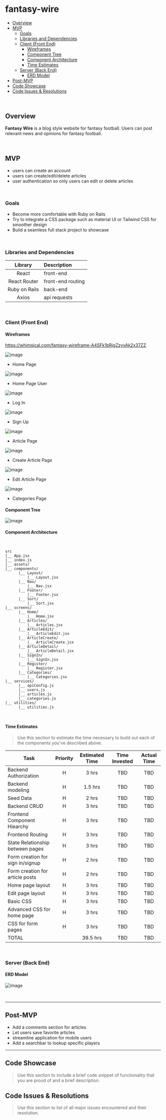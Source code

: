 # fantasy-wire
- [Overview](#overview)
- [MVP](#mvp)
  - [Goals](#goals)
  - [Libraries and Dependencies](#libraries-and-dependencies)
  - [Client (Front End)](#client-front-end)
    - [Wireframes](#wireframes)
    - [Component Tree](#component-tree)
    - [Component Architecture](#component-architecture)
    - [Time Estimates](#time-estimates)
  - [Server (Back End)](#server-back-end)
    - [ERD Model](#erd-model)
- [Post-MVP](#post-mvp)
- [Code Showcase](#code-showcase)
- [Code Issues & Resolutions](#code-issues--resolutions)

<br>

## Overview

**Fantasy Wire** is a blog style website for fantasy football. Users can post relevant news and opinions for fantasy football. 

<br>

## MVP

- users can create an account
- users can create/edit/delete articles
- user authentication so only users can edit or delete articles



<br>

### Goals

- Become more comfortable with Ruby on Rails
- Try to integrate a CSS package such as material UI or Tailwind CSS for smoother design
- Build a seamless full stack project to showcase


<br>

### Libraries and Dependencies



|     Library      | Description                                |
| :--------------: | :----------------------------------------- |
|      React       | front-end |
|   React Router   | front-end routing |
| Ruby on Rails | back-end |
|     Axios      | api requests |


<br>

### Client (Front End)

#### Wireframes

https://whimsical.com/fantasy-wireframe-A4SFk1bRjgZzyvAk2x37ZZ

![image](https://imgur.com/8xBpFio.png)

- Home Page

![image](https://imgur.com/s92GxJW.png)

- Home Page User

![image](https://imgur.com/lbCd5yJ.png)

- Log In

![image](https://imgur.com/F1JcbXt.png)

- Sign Up

![image](https://imgur.com/OgYF57s.png)

- Article Page

![image](https://imgur.com/6qrU0g3.png)

- Create Article Page

![image](https://imgur.com/4N7sdhO.png)

- Edit Article Page

![image](https://imgur.com/lB25EDf.png)

- Categories Page

#### Component Tree

![image](https://imgur.com/mrRmjhn.png)

#### Component Architecture


``` structure


src
|__ App.jsx
|__ index.js
|__ assets/
|__ components/
      |__ Layout/
          |__ Layout.jsx
      |__ Nav/
          |__ Nav.jsx
      |__ Footer/
          |__ Footer.jsx
      |__ Sort/
          |__ Sort.jsx
|__ screens/
      |__ Home/
          |__ Home.jsx
      |__ Articles/
          |__ Articles.jsx
      |__ ArticleEdit/
          |__ ArticleEdit.jsx
      |__ ArticleCreate/
          |__ ArticleCreate.jsx
      |__ ArticleDetail/
          |__ ArticleDetail.jsx
      |__ SignIn/
          |__ SignIn.jsx
      |__ Register/
          |__ Register.jsx
      |__ Categories/
          |__ Categories.jsx    
|__ services/
      |__ apiConfig.js
      |__ users.js
      |__ articles.js
      |__ categories.js
|__ utilities/
      |__ utilities.js



```

#### Time Estimates

> Use this section to estimate the time necessary to build out each of the components you've described above.

| Task                | Priority | Estimated Time | Time Invested | Actual Time |
| ------------------- | :------: | :------------: | :-----------: | :---------: |
| Backend Authorization |    H     |     3 hrs      |     TBD       |     TBD     |
| Backend modeling |    H     |     1.5 hrs      |     TBD       |     TBD     |
| Seed Data |    H     |     2 hrs      |     TBD       |     TBD     |
| Backend CRUD |    H     |     3 hrs      |     TBD       |     TBD     |
| Frontend Component Hiearchy |    H     |     3 hrs      |     TBD       |     TBD     |
| Frontend Routing |    H     |     3 hrs      |     TBD       |     TBD     |
| State Relationship between pages |    H     |     3 hrs      |     TBD       |     TBD     |
| Form creation for sign in/signup |    H     |     2 hrs      |     TBD       |     TBD     |
| Form creation for article posts |    H     |     2 hrs      |     TBD       |     TBD     |
| Home page layout |    H     |     3 hrs      |     TBD       |     TBD     |
| Edit page layout |    H     |     3 hrs      |     TBD       |     TBD     |
| Basic CSS |    H     |     3 hrs      |     TBD       |     TBD     |
| Advanced CSS for home page |    H     |     3 hrs      |     TBD       |     TBD     |
| CSS for form pages |    H     |     3 hrs      |     TBD       |     TBD     |
| TOTAL               |          |     39.5 hrs     |     TBD       |     TBD     |



<br>

### Server (Back End)

#### ERD Model

![image](https://imgur.com/mNOeAlx.png)

<br>

***

## Post-MVP

- Add a comments section for articles
- Let users save favorite articles
- streamline application for mobile users
- Add a searchbar to lookup specific players

***

## Code Showcase

> Use this section to include a brief code snippet of functionality that you are proud of and a brief description.

## Code Issues & Resolutions

> Use this section to list of all major issues encountered and their resolution.